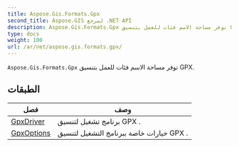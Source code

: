 ```yaml
---
title: Aspose.Gis.Formats.Gpx
second_title: Aspose.GIS لمرجع .NET API
description: Aspose.Gis.Formats.Gpx توفر مساحة الاسم فئات للعمل بتنسيق GPX.
type: docs
weight: 100
url: /ar/net/aspose.gis.formats.gpx/
---
```

`Aspose.Gis.Formats.Gpx` توفر مساحة الاسم فئات للعمل بتنسيق GPX.

## الطبقات

| فصل | وصف |
| --- | --- |
| [GpxDriver](./gpxdriver/) | برنامج تشغيل لتنسيق GPX . |
| [GpxOptions](./gpxoptions/) | خيارات خاصة ببرنامج التشغيل لتنسيق GPX . |


